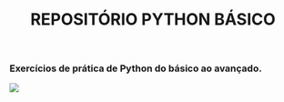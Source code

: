 <h1 align="center">REPOSITÓRIO PYTHON BÁSICO </h1>
<br>
<h3>Exercícios de prática de Python do básico ao avançado.</h3>
<img src=https://www.python.org/static/community_logos/python-logo-master-v3-TM.png />
